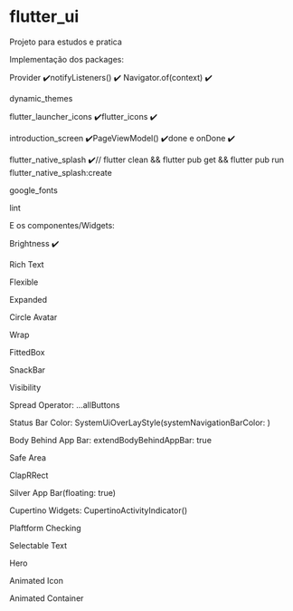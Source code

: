 # flutter_ui

Projeto para estudos e pratica

Implementação dos packages:

Provider ✔️notifyListeners() ✔️ Navigator.of(context) ✔️

dynamic_themes

flutter_launcher_icons ✔️flutter_icons ✔️

introduction_screen ✔️PageViewModel() ✔️done e onDone ✔️

flutter_native_splash ✔️// flutter clean && flutter pub get && flutter pub run flutter_native_splash:create

google_fonts

lint


E os componentes/Widgets:

Brightness ✔️

Rich Text

Flexible

Expanded

Circle Avatar

Wrap

FittedBox

SnackBar

Visibility

Spread Operator: ...allButtons

Status Bar Color: SystemUiOverLayStyle(systemNavigationBarColor: )

Body Behind App Bar: extendBodyBehindAppBar: true

Safe Area

ClapRRect

Silver App Bar(floating: true)

Cupertino Widgets: CupertinoActivityIndicator()

Plaftform Checking

Selectable Text

Hero

Animated Icon

Animated Container


